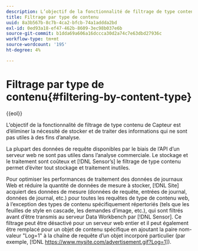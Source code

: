 ```yaml
---
description: L’objectif de la fonctionnalité de filtrage de type contenu de Capteur est d’éliminer la nécessité de stocker et de traiter des informations qui ne sont pas utiles à des fins d’analyse.
title: Filtrage par type de contenu
uuid: 8a3b567b-8c7b-4ca2-bfcb-74a1addda2bd
exl-id: 0ed93a18-ef47-462b-8609-3ec98b037e6b
source-git-commit: b1dda69a606a16dccca30d2a74c7e63dbd27936c
workflow-type: tm+mt
source-wordcount: '195'
ht-degree: 4%

---
```


# Filtrage par type de contenu{#filtering-by-content-type}

{{eol}}

L’objectif de la fonctionnalité de filtrage de type contenu de Capteur est d’éliminer la nécessité de stocker et de traiter des informations qui ne sont pas utiles à des fins d’analyse.

La plupart des données de requête disponibles par le biais de l’API d’un serveur web ne sont pas utiles dans l’analyse commerciale. Le stockage et le traitement sont coûteux et [!DNL Sensor’s] le filtrage de type contenu permet d’éviter tout stockage et traitement inutiles.

Pour optimiser les performances de traitement des données de journaux Web et réduire la quantité de données de mesure à stocker, [!DNL Site] acquiert des données de mesure (données de requête, entrées de journal, données de journal, etc.) pour toutes les requêtes de type de contenu web, à l’exception des types de contenu spécifiquement répertoriés (tels que les feuilles de style en cascade, les demandes d’image, etc.), qui sont filtrés avant d’être transmis au serveur Data Workbench par [!DNL Sensor]. Ce filtrage peut être désactivé pour un serveur web entier et il peut également être remplacé pour un objet de contenu spécifique en ajoutant la paire nom-valeur &quot;Log=1&quot; à la chaîne de requête d’un objet incorporé particulier (par exemple, [!DNL https://www.mysite.com/advertisement.gif?Log=1]).
